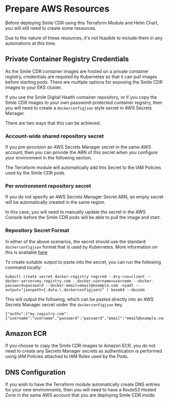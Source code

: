 # Prepare AWS Resources

Before deploying Smile CDR using this Terraform Module and Helm Chart, you will still need to create some resources.

Due to the nature of these resources, it's not feasible to include them in any automations at this time.

## Private Container Registry Credentials

As the Smile CDR container images are hosted on a private container registry, credentials are required by Kubernetes so that it can pull images before starting pods. There are multiple options for exposing the Smile CDR images to your EKS cluster.

If you use the Smile Digital Health container repository, or if you copy the Smile CDR images to your own password-protected container registry, then you will need to create a `dockerconfigjson` style secret in AWS Secrets Manager.

There are two ways that this can be achieved.

### Account-wide shared repository secret
If you pre-provision an AWS Secrets Manager secret in the same AWS account, then you can provide the ARN of this secret when you configure your environment in the following section.

The Terraform module will automatically add this Secret to the IAM Policies used by the Smile CDR pods.

### Per environment repository secret
If you do not specify an AWS Secrets Manager Secret ARN, an empty secret will be automatically created in the same region.

In this case, you will need to manually update the secret in the AWS Console before the Smile CDR pods will be able to pull the image and start.

### Repository Secret Format

In either of the above scenarios, the secret should use the standard `dockerconfigjson` format that is used by Kubernetes. More information on this is available [here](https://kubernetes.io/docs/tasks/configure-pod-container/pull-image-private-registry/)

To create suitable output to paste into the secret, you can run the following command locally:

```
kubectl create secret docker-registry regcred --dry-run=client --docker-server=my.registry.com --docker-username=username --docker-password=password --docker-email=email@example.com -oyaml --output="jsonpath={.data.\.dockerconfigjson}" | base64 --decode
```

This will output the following, which can be pasted directly into an AWS Secrets Manager secret under the `dockerconfigjson` key.

```
{"auths":{"my.registry.com":{"username":"username","password":"password","email":"email@example.com","auth":"dXNlcm5hbWU6cGFzc3dvcmQ="}}}
```

## Amazon ECR

If you choose to copy the Smile CDR images to Amazon ECR, you do not need to create any Secrets Manager secrets as authentication is performed using IAM Policies attached to IAM Roles used by the Pods.

## DNS Configuration

If you wish to have the Terraform module automatically create DNS entries for your new environments, then you will need to have a Route53 Hosted Zone in the same AWS account that you are deploying Smile CDR inside.
